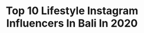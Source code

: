 ---
title: Top 10 Lifestyle Instagram Influencers In Bali In 2020
description: >-
  Find top lifestyle Instagram influencers in Bali in 2020. Most popular hashtags: #lifestyle #inspiration #balilife #dirumahaja.
platform: Instagram
profiles:
  - username: "igawinda"
    fullname: >-
      WINDA
    location: "Indonesia"
    followers: 113463
    engagement: 120
    commentsToLikes: 0.005569
    id: ck5ce8ip3kjvg0i11sx78jynv
    verified: false
    hashtags: "#selfquarantine, #workfromhome, #plataranmenjangan, #plataranencounter"
  - username: "viktoria_narbut"
    fullname: >-
      Viktoria Narbut | Bali🏝 Model
    location: "Indonesia"
    followers: 34568
    engagement: 904
    commentsToLikes: 0.021283
    id: ck0w4gfx7yg1v0i192kqjrhn8
    verified: false
    hashtags: "#kbmood, #fantasy, #fashionlook, #surflife"
  - username: "jade.bacciarelli"
    fullname: >-
      Jade Bacciarelli
    location: "Indonesia"
    followers: 10651
    engagement: 1138
    commentsToLikes: 0.023964
    id: ck5c0dkytsxne0i115d6gywyb
    verified: false
    hashtags: "#beautiful, #mentalhealth, #instagood, #selflove"
  - username: "novanandre"
    fullname: >-
      Novan Andre
    location: "Indonesia"
    followers: 5688
    engagement: 745
    commentsToLikes: 0.229182
    id: ck9whp6qhyx650j78hx22ufs8
    verified: false
    hashtags: "#nature, #holyspirit, #banyuwangi, #liveoutdoors"
  - username: "_miss_bohemian"
    fullname: >-
      Tosca Bali Miss Bohemian
    location: "Indonesia"
    followers: 27855
    engagement: 293
    commentsToLikes: 0.007768
    id: ck6u4ehxv396t0j71kyai30s6
    verified: false
    hashtags: "#yogalover, #india, #holy, #puravida"
  - username: "junechayadi"
    fullname: >-
      June Chayadi
    location: "Indonesia"
    followers: 29462
    engagement: 135
    commentsToLikes: 0.030469
    id: ckapane5bwsze0i784qt05skv
    verified: false
    hashtags: "#instaxmini11, #olahraga, #balitrip, #restoapung"
  - username: "e11a.02"
    fullname: >-
      ella
    location: "Indonesia"
    followers: 2568
    engagement: 2068
    commentsToLikes: 0.120520
    id: ck6uaq9ei50f60j717e5ztv6t
    verified: false
    hashtags: "#isolation, #tamblynmodel, #runwayfashion, #dresses"
  - username: "margo_basarab"
    fullname: >-
      Margo Basarab  🌋Bali | Crimea🌿
    location: "Indonesia"
    followers: 42053
    engagement: 104
    commentsToLikes: 0.061511
    id: ckap8c1fsnqfb0i78savi1x9s
    verified: false
    hashtags: "#changgu, #lovestory, #cityliook, #oldmans"
  - username: "irfan.nursahid08"
    fullname: >-
      irfan nursahid
    location: "Indonesia"
    followers: 29827
    engagement: 374
    commentsToLikes: 0.003322
    id: ck9whliovyet70j789pvqd3f6
    verified: false
    hashtags: "#trip, #jogjakarta, #digitalart, #green"
  - username: "thib_sel"
    fullname: >-
      Streetstyle And Travel
    location: "Indonesia"
    followers: 18109
    engagement: 519
    commentsToLikes: 0.055277
    id: ck8syrktjlqk70j78weosc66a
    verified: false
    hashtags: "#style, #custombike, #pool, #hanging"
---